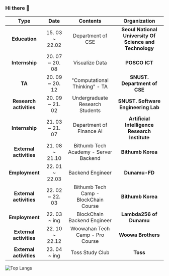 ### Hi there 👋

<!--
**Hyeongwon-up/Hyeongwon-up** is a ✨ _special_ ✨ repository because its `README.md` (this file) appears on your GitHub profile.

Here are some ideas to get you started:

- 🔭 I’m currently working on ...
- 🌱 I’m currently learning ...
- 👯 I’m looking to collaborate on ...
- 🤔 I’m looking for help with ...
- 💬 Ask me about ...
- 📫 How to reach me: ...
- 😄 Pronouns: ...
- ⚡ Fun fact: ...
-->



| **Type** | **Date** | **Contents** | **Organization** |
|:--------:|:--------:|:--------:|:--------:|
| **Education** | 15. 03 ~ 22.02 | Department of CSE | **Seoul National University Of Science and Technology** |
| **Internship** | 20. 07 ~  20. 08 | Visualize Data  | **POSCO ICT** |
| **TA** | 20. 09 ~  20. 12 | "Computational Thinking" - TA | **SNUST. Department of CSE** |
| **Research activities** | 20. 09 ~  21. 02 | Undergraduate Research Students | **SNUST. Software Engineering Lab** |
| **Internship** | 21. 03 ~ 21. 07  |  Department of Finance AI | **Artificial Intelligence Research Institute** |
| **External activities** | 21. 08 ~ 21.10 |  Bithumb Tech Academy - Server Backend | **Bithumb Korea** |
| **Employment** | 22. 01 ~ 22.03 | Backend Engineer | **Dunamu-FD** |
| **External activities** | 22. 02 ~ 22. 03 |  Bithumb Tech Camp - BlockChain Course | **Bithumb Korea** |
| **Employment** | 22. 03 ~ ing | BlockChain Backend Engineer | **Lambda256 of Dunamu** |
| **External activities** | 22. 10 ~ 22.12 |  Woowahan Tech Camp - Pro Course | **Woowa Brothers** |
| **External activities** | 23. 04 ~ ing |  Toss Study Club | **Toss** |











![Top Langs](https://github-readme-stats.vercel.app/api/top-langs/?username=Hyeongwon-up&layout=compact)

